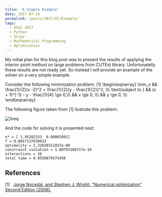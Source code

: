 ```yaml
---
title: 'A Simple Example'
date: 2017-07-24
permalink: /posts/2017/07/Example/
tags:
  - GSoC 2017
  - Python
  - Scipy
  - Mathematical Programming
  - Optimization
---
```


My initial plan for this blog post was to present the results of applying the
interior point method on large problems from CUTEst library. Unfortunatelly
these results are not ready yet. So instead I will provide an example
of the solver on a very simple example.

Consider the following minimization problem: \[1\]
\begin{eqnarray}
  \min_x && \frac{1}{2}(x -2)^2 + \frac{1}{2}(y - \frac{1}{2})^2, \\\\\\
   \text{subject to } && (x + 1)^{-1} - y - \frac{1}{4} \ge 0,\\\\\\
&& x \ge 0, \\\\\\
&& y \ge 0, \\\\\\
\end{eqnarray}

The following figure taken from \[1\] ilustrate this problem:

![Ineq](https://antonior92.github.io/files/SimpleIneqConstr.png)

And the code for solving it is presented next:
<script src="https://gist.github.com/antonior92/f3a37a2f23ca02aa7138ee5a98904a61.js"></script>

```
x* = [ 1.95282333  0.08865891]
f = 0.0857137630423
optimality = 2.22620311037e-09
constraint violation = 1.80793160717e-16
niteractions = 16
total time = 0.0558879375458
```

References
----------
\[1\]&nbsp;&nbsp;&nbsp;[Jorge Nocedal, and Stephen J. Wright. "Numerical optimization"
Second Edition (2006).][1]

[1]: http://www.bioinfo.org.cn/~wangchao/maa/Numerical_Optimization.pdf
